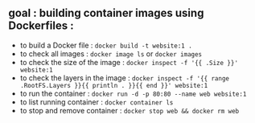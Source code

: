 ## goal : building container images using Dockerfiles :

* to build a Docker file :
  `docker build -t website:1 .`
* to check all images :
  `docker image ls` or `docker images`
* to check the size of the image :
  `docker inspect -f '{{ .Size }}' website:1`
* to check the layers in the image :
  `docker inspect -f '{{ range .RootFS.Layers }}{{ println . }}{{ end }}' website:1`
* to run the container :
  `docker run -d -p 80:80 --name web website:1`
* to list running container :
  `docker container ls`
* to stop and remove container :
  `docker stop web && docker rm web`
    